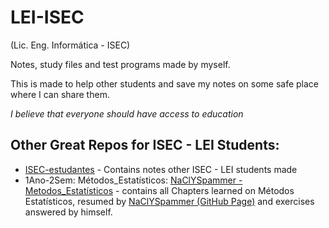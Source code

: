 # LEI-ISEC
(Lic. Eng. Informática - ISEC)

Notes, study files and test programs made by myself.

This is made to help other students and save my notes on some safe place where I can share them.

_I believe that everyone should have access to education_


## Other Great Repos for ISEC - LEI Students:

* [ISEC-estudantes](https://github.com/ISEC-estudantes) - Contains notes other ISEC - LEI students made
* 1Ano-2Sem: Métodos_Estatísticos: [NaClYSpammer - Metodos_Estatísticos](https://github.com/NaClYSpammer/Metodos_Estatisticos) - contains all Chapters learned on Métodos Estatísticos, resumed by [NaClYSpammer (GitHub Page)](https://github.com/NaClYSpammer) and exercises answered by himself.

